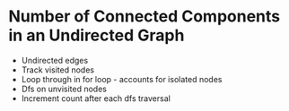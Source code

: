 # Number of Connected Components in an Undirected Graph

- Undirected edges
- Track visited nodes
- Loop through in for loop - accounts for isolated nodes
- Dfs on unvisited nodes
- Increment count after each dfs traversal
